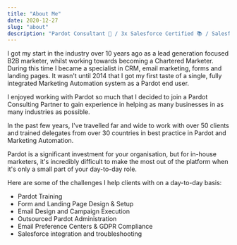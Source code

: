 ```yaml
---
title: "About Me"
date: 2020-12-27
slug: "about"
description: "Pardot Consultant 🚀 / 3x Salesforce Certified 📚 / Salesforce Marketing Champion 2020 🏆 / CIM Chartered Marketer 🎓"
---
```


I got my start in the industry over 10 years ago as a lead generation focused B2B marketer, whilst working towards becoming a Chartered Marketer. During this time I became a specialist in CRM, email marketing, forms and landing pages. It wasn't until 2014 that I got my first taste of a single, fully integrated Marketing Automation system as a Pardot end user.

I enjoyed working with Pardot so much that I decided to join a Pardot Consulting Partner to gain experience in helping as many businesses in as many industries as possible.

In the past few years, I've travelled far and wide to work with over 50 clients and trained delegates from over 30 countries in best practice in Pardot and Marketing Automation.

Pardot is a significant investment for your organisation, but for in-house marketers, it's incredibly difficult to make the most out of the platform when it's only a small part of your day-to-day role.

Here are some of the challenges I help clients with on a day-to-day basis:

* Pardot Training
* Form and Landing Page Design & Setup
* Email Design and Campaign Execution
* Outsourced Pardot Administration
* Email Preference Centers & GDPR Compliance
* Salesforce integration and troubleshooting